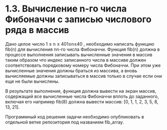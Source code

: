 # 1.3. Вычисление n-го числа Фибоначчи с записью числового ряда в массив
Дано целое число 1 ≤ n ≤ 401≤n≤40 , необходимо написать функцию fib(n) для вычисления nn-го числа Фибоначчи. Функция fib(n) должна в процессе выполнения записывать вычисленные значения в массив таким образом что индекс записанного числа в массиве должен соответствовать порядковому номеру числа Фибоначчи. При этом уже вычисленные значения должны браться из массива, а вновь вычисляемые должны записываться в массив только в случае если они еще не были вычислены.

В результате выполнения, функция должна вывести на экран массив, содержащий все вычисленные числа Фибоначчи вплоть до заданного, включая его например fib(8) должна вывести массив: [0, 1, 1, 2, 3, 5, 8, 13, 21].

Программный код решения задачи необходимо опубликовать в отдельной ветке репозитория под названием fib_array.
